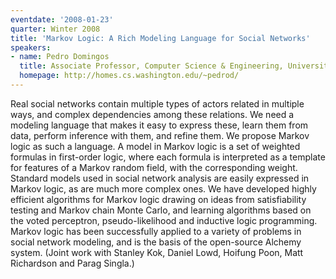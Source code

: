 ```yaml
---
eventdate: '2008-01-23'
quarter: Winter 2008
title: 'Markov Logic: A Rich Modeling Language for Social Networks'
speakers:
- name: Pedro Domingos
  title: Associate Professor, Computer Science & Engineering, University of Washington
  homepage: http://homes.cs.washington.edu/~pedrod/
---
```

Real social networks contain multiple types of actors related in multiple ways, and complex dependencies among these relations. We need a modeling language that makes it easy to express these, learn them from data, perform inference with them, and refine them. We propose Markov logic as such a language. A model in Markov logic is a set of weighted formulas in first-order logic, where each formula is interpreted as a template for features of a Markov random field, with the corresponding weight. Standard models used in social network analysis are easily expressed in Markov logic, as are much more complex ones. We have developed highly efficient algorithms for Markov logic drawing on ideas from satisfiability testing and Markov chain Monte Carlo, and learning algorithms based on the voted perceptron, pseudo-likelihood and inductive logic programming. Markov logic has been successfully applied to a variety of problems in social network modeling, and is the basis of the open-source Alchemy system. (Joint work with Stanley Kok, Daniel Lowd, Hoifung Poon, Matt Richardson and Parag Singla.)